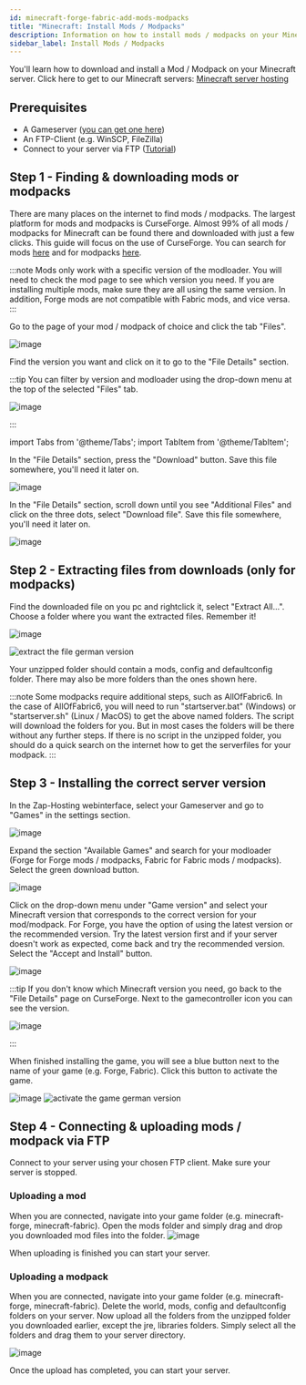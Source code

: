 ```yaml
---
id: minecraft-forge-fabric-add-mods-modpacks
title: "Minecraft: Install Mods / Modpacks"
description: Information on how to install mods / modpacks on your Minecraft Forge server from ZAP-Hosting.com - ZAP-Hosting.com documentation
sidebar_label: Install Mods / Modpacks
---
```


You'll learn how to download and install a Mod / Modpack on your Minecraft server.
Click here to get to our Minecraft servers: [Minecraft server hosting](https://zap-hosting.com/en/minecraft-server-hosting/)


## Prerequisites

- A Gameserver ([you can get one here](https://zap-hosting.com/en/gameserver-hosting/))
- An FTP-Client (e.g. WinSCP, FileZilla)
- Connect to your server via FTP ([Tutorial](gameserver-ftpaccess.md))

## Step 1 - Finding & downloading mods or modpacks

There are many places on the internet to find mods / modpacks. The largest platform for mods and modpacks is CurseForge. Almost 99% of all mods / modpacks for Minecraft can be found there and downloaded with just a few clicks. This guide will focus on the use of CurseForge. You can search for mods [here](https://www.curseforge.com/minecraft/mc-mods) and for modpacks [here](https://curseforge.com/minecraft/modpacks).

:::note
Mods only work with a specific version of the modloader. You will need to check the mod page to see which version you need. If you are installing multiple mods, make sure they are all using the same version. In addition, Forge mods are not compatible with Fabric mods, and vice versa.
:::

Go to the page of your mod / modpack of choice and click the tab "Files".

![image](https://github.com/Yoshlix/docs/assets/26007280/cc528cf6-9fc8-4524-aca0-b954e24716f8)


Find the version you want and click on it to go to the "File Details" section.

:::tip
You can filter by version and modloader using the drop-down menu at the top of the selected "Files" tab.

![image](https://github.com/Yoshlix/docs/assets/26007280/6867b2f2-e9db-4a4c-be88-b9b22b800e72)

:::

import Tabs from '@theme/Tabs';
import TabItem from '@theme/TabItem';

<Tabs>
<TabItem value="Mods" label="For Mods" default>
In the "File Details" section, press the "Download" button. Save this file somewhere, you'll need it later on.

![image](https://github.com/Yoshlix/docs/assets/26007280/7b84ae33-1bef-4568-80d7-ef651a654b08)

</TabItem>

<TabItem value="Modpacks" label="For Modpacks">
In the "File Details" section, scroll down until you see "Additional Files" and click on the three dots, select "Download file". Save this file somewhere, you'll need it later on.

![image](https://github.com/Yoshlix/docs/assets/26007280/49fb9317-fdd3-474e-8140-b78b102c5f3d)

</TabItem>
</Tabs>

## Step 2 - Extracting files from downloads (only for modpacks)

Find the downloaded file on you pc and rightclick it, select "Extract All...". Choose a folder where you want the extracted files. Remember it!

![image](https://github.com/Yoshlix/docs/assets/26007280/edbc753d-1906-4d81-9f05-354ff48ceebb)

![extract the file german version](https://i.imgur.com/R3BZDg4.png)

Your unzipped folder should contain a mods, config and defaultconfig folder. There may also be more folders than the ones shown here. 

:::note
Some modpacks require additional steps, such as AllOfFabric6. In the case of AllOfFabric6, you will need to run "startserver.bat" (Windows) or "startserver.sh" (Linux / MacOS) to get the above named folders. The script will download the folders for you. But in most cases the folders will be there without any further steps. If there is no script in the unzipped folder, you should do a quick search on the internet how to get the serverfiles for your modpack.
:::


## Step 3 - Installing the correct server version

In the Zap-Hosting webinterface, select your Gameserver and go to "Games" in the settings section.

![image](https://github.com/Yoshlix/docs/assets/26007280/47e88856-0120-408a-8bec-41e54e3b0738)

Expand the section "Available Games" and search for your modloader (Forge for Forge mods / modpacks, Fabric for Fabric mods / modpacks). Select the green download button.

![image](https://github.com/Yoshlix/docs/assets/26007280/e3b4e5d3-11c9-4f09-ae46-27cea93a58a3)


Click on the drop-down menu under "Game version" and select your Minecraft version that corresponds to the correct version for your mod/modpack. For Forge, you have the option of using the latest version or the recommended version. Try the latest version first and if your server doesn't work as expected, come back and try the recommended version. Select the "Accept and Install" button.

![image](https://github.com/Yoshlix/docs/assets/26007280/3530466f-bd58-4d0e-9ca3-8d964ac76d80)


:::tip
If you don't know which Minecraft version you need, go back to the "File Details" page on CurseForge. Next to the gamecontroller icon you can see the version.

![image](https://github.com/Yoshlix/docs/assets/26007280/89f751c1-7179-4107-b8bc-7c4381a7d94c)

:::

When finished installing the game, you will see a blue button next to the name of your game (e.g. Forge, Fabric). Click this button to activate the game.

![image](https://github.com/Yoshlix/docs/assets/26007280/53cf9569-3529-42fb-9a7d-6ae636ca4f9c)
![activate the game german version](https://i.imgur.com/gGqQpJG.png)


## Step 4 - Connecting & uploading mods / modpack via FTP

Connect to your server using your chosen FTP client. Make sure your server is stopped.

### Uploading a mod

When you are connected, navigate into your game folder (e.g. minecraft-forge, minecraft-fabric). Open the mods folder and simply drag and drop you downloaded mod files into the folder.
![image](https://github.com/Yoshlix/docs/assets/26007280/8619fc4f-4fab-415a-9692-f74f8930da3f)

When uploading is finished you can start your server.

### Uploading a modpack

When you are connected, navigate into your game folder (e.g. minecraft-forge, minecraft-fabric). Delete the world, mods, config and defaultconfig folders on your server. Now upload all the folders from the unzipped folder you downloaded earlier, except the jre, libraries folders. Simply select all the folders and drag them to your server directory.

![image](https://github.com/Yoshlix/docs/assets/26007280/1424a94d-aa96-40ca-8b30-7c1905e67c21)

Once the upload has completed, you can start your server.
